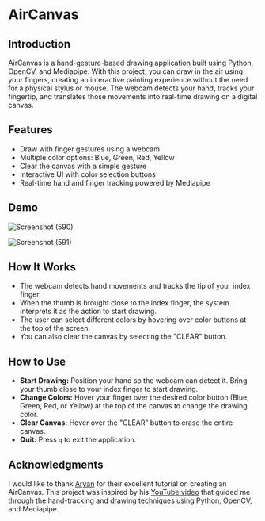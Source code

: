 # AirCanvas

## Introduction
AirCanvas is a hand-gesture-based drawing application built using Python, OpenCV, and Mediapipe. With this project, you can draw in the air using your fingers, creating an interactive painting experience without the need for a physical stylus or mouse. The webcam detects your hand, tracks your fingertip, and translates those movements into real-time drawing on a digital canvas.

## Features
- Draw with finger gestures using a webcam
- Multiple color options: Blue, Green, Red, Yellow
- Clear the canvas with a simple gesture
- Interactive UI with color selection buttons
- Real-time hand and finger tracking powered by Mediapipe

## Demo
![Screenshot (590)](https://github.com/user-attachments/assets/c2da9d6b-347e-46cb-ad0c-be5d9be7d889)

![Screenshot (591)](https://github.com/user-attachments/assets/9f7d2a2c-af14-4354-a4cb-a579a00280a5)


## How It Works
- The webcam detects hand movements and tracks the tip of your index finger.
- When the thumb is brought close to the index finger, the system interprets it as the action to start drawing.
- The user can select different colors by hovering over color buttons at the top of the screen.
- You can also clear the canvas by selecting the "CLEAR" button.

## How to Use
- **Start Drawing:** Position your hand so the webcam can detect it. Bring your thumb close to your index finger to start drawing.
- **Change Colors:** Hover your finger over the desired color button (Blue, Green, Red, or Yellow) at the top of the canvas to change the drawing color.
- **Clear Canvas:** Hover over the "CLEAR" button to erase the entire canvas.
- **Quit:** Press `q` to exit the application.

## Acknowledgments
I would like to thank [Aryan](https://github.com/infoaryan) for their excellent tutorial on creating an AirCanvas. This project was inspired by his [YouTube video](https://youtu.be/T7sjrWc4QEc?si=CXAkRszBN9nETBMv) that guided me through the hand-tracking and drawing techniques using Python, OpenCV, and Mediapipe.

